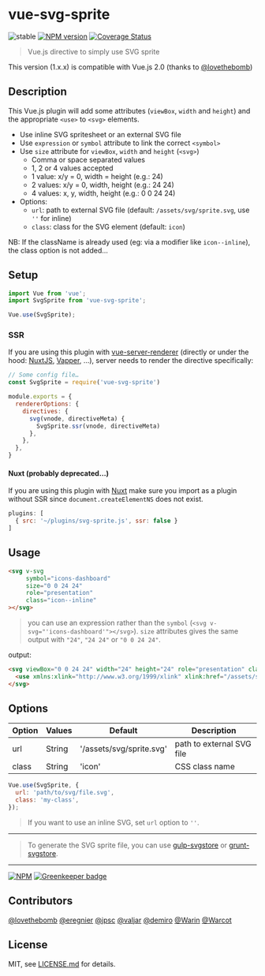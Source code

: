 # vue-svg-sprite

![stable](https://img.shields.io/badge/stability-stable-green.svg?style=flat-square)
[![NPM version](https://img.shields.io/npm/v/vue-svg-sprite.svg?style=flat-square)](https://www.npmjs.com/package/vue-svg-sprite)
[![Coverage Status](https://img.shields.io/coveralls/thierrymichel/vue-svg-sprite/master.svg?style=flat-square)](https://coveralls.io/github/thierrymichel/vue-svg-sprite?branch=master)

> Vue.js directive to simply use SVG sprite

This version (1.x.x) is compatible with Vue.js 2.0 (thanks to [@lovethebomb](https://github.com/lovethebomb))

## Description

This Vue.js plugin will add some attributes (`viewBox`, `width` and `height`) and the appropriate `<use>` to `<svg>` elements.

* Use inline SVG spritesheet or an external SVG file
* Use `expression` or `symbol` attribute to link the correct `<symbol>`
* Use `size` attribute for `viewBox`, `width` and `height` (`<svg>`)
  - Comma or space separated values
  - 1, 2 or 4 values accepted
  - 1 value: x/y = 0, width = height (e.g.: 24)
  - 2 values: x/y = 0, width, height (e.g.: 24 24)
  - 4 values: x, y, width, height (e.g.: 0 0 24 24)
* Options:
  - `url`: path to external SVG file (default: `/assets/svg/sprite.svg`, use `''` for inline)
  - `class`: class for the SVG element (default: `icon`)

NB: If the className is already used (eg: via a modifier like `icon--inline`), the class option is not added…

## Setup

```js
import Vue from 'vue';
import SvgSprite from 'vue-svg-sprite';

Vue.use(SvgSprite);
```

### SSR

If you are using this plugin with [vue-server-renderer](https://ssr.vuejs.org/api/#renderer-options) (directly or under the hood: [NuxtJS](https://fr.nuxtjs.org/), [Vapper](https://vapperjs.org/), …), server needs to render the directive specifically:

```js
// Some config file…
const SvgSprite = require('vue-svg-sprite')

module.exports = {
  rendererOptions: {
    directives: {
      svg(vnode, directiveMeta) {
        SvgSprite.ssr(vnode, directiveMeta)
      },
    },
  },
}
```

#### Nuxt (probably deprecated…)

If you are using this plugin with [Nuxt](https://nuxtjs.org/) make sure you import as a plugin without SSR since `document.createElementNS` does not exist.

```js
plugins: [
  { src: '~/plugins/svg-sprite.js', ssr: false }
]
```

## Usage

```html
<svg v-svg
     symbol="icons-dashboard"
     size="0 0 24 24"
     role="presentation"
     class="icon--inline"
></svg>
```

> you can use an expression rather than the `symbol` (`<svg v-svg="'icons-dashboard'"></svg>`).
> `size` attributes gives the same output with `"24"`, `"24 24"` or `"0 0 24 24"`.

output:

```html
<svg viewBox="0 0 24 24" width="24" height="24" role="presentation" class="icon--inline">
  <use xmlns:xlink="http://www.w3.org/1999/xlink" xlink:href="/assets/svg/sprite.svg#icons-dashboard"></use>
</svg>
```

## Options

| Option | Values | Default | Description |
| --- | --- | --- | --- |
| url | String | '/assets/svg/sprite.svg' | path to external SVG file |
| class | String | 'icon' | CSS class name |

```js
Vue.use(SvgSprite, {
  url: 'path/to/svg/file.svg',
  class: 'my-class',
});
```

> If you want to use an inline SVG, set `url` option to `''`.

-----

> To generate the SVG sprite file, you can use [gulp-svgstore](https://github.com/w0rm/gulp-svgstore) or [grunt-svgstore](https://github.com/FWeinb/grunt-svgstore).

-----

[![NPM](https://nodei.co/npm/vue-svg-sprite.png)](https://www.npmjs.com/package/vue-svg-sprite) [![Greenkeeper badge](https://badges.greenkeeper.io/thierrymichel/vue-svg-sprite.svg)](https://greenkeeper.io/)

## Contributors

[@lovethebomb](https://github.com/lovethebomb)
[@eregnier](https://github.com/eregnier)
[@jpsc](https://github.com/jpsc)
[@valjar](https://github.com/valjar)
[@demiro](https://github.com/demiro)
[@Warin](https://github.com/Warin)
[@Warcot](https://github.com/Warcot)

## License

MIT, see [LICENSE.md](https://github.com/thierrymichel/vue-svg-sprite/blob/master/LICENSE) for details.
